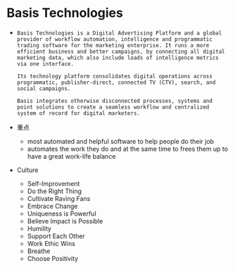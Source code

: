 # Basis Technologies

- ```
  Basis Technologies is a Digital Advertising Platform and a global provider of workflow automation, intelligence and programmatic trading software for the marketing enterprise. It runs a more efficient business and better campaigns, by connecting all digital marketing data, which also include loads of intelligence metrics via one interface.
  
  Its technology platform consolidates digital operations across programmatic, publisher-direct, connected TV (CTV), search, and social campaigns. 
  
  Basis integrates otherwise disconnected processes, systems and point solutions to create a seamless workflow and centralized system of record for digital marketers.
  ```

- 重点

  - most automated and helpful software to help people do their job
  - automates the work they do and at the same time to frees them up to have a great work-life balance

- Culture

  - Self-Improvement 
  - Do the Right Thing 
  - Cultivate Raving Fans 
  - Embrace Change 
  - Uniqueness is Powerful 
  - Believe Impact is Possible 
  - Humility 
  - Support Each Other 
  - Work Ethic Wins 
  - Breathe 
  - Choose Positivity